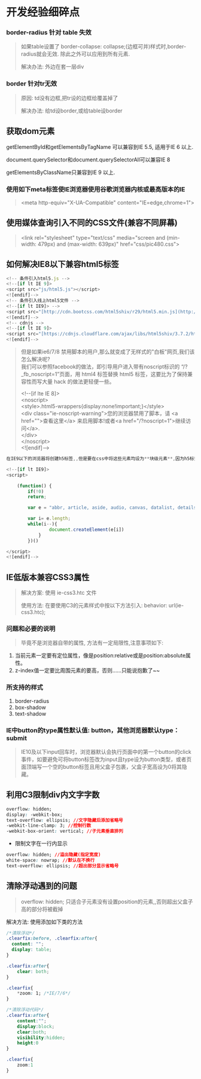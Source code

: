 # 开发经验细碎点

### border-radius 针对 table 失效

> 如果table设置了 border-collapse: collapse;\(边框可并\)样式时,border-radius就会无效. 除此之外可以应用到所有元素.
>
> 解决办法: 外边在套一层div

### border 针对tr无效

> 原因: td没有边框,把tr设的边框给覆盖掉了
>
> 解决办法: 给td设border,或给table设border

## 获取dom元素

getElementById和getElementsByTagName 可以兼容到IE 5.5, 适用于IE 6 以上.

document.querySelector和document.querySelectorAll可以兼容IE 8

getElementsByClassName只兼容到IE 9 以上.

### 使用如下meta标签使IE浏览器使用谷歌浏览器内核或最高版本的IE

> &lt;meta http-equiv="X-UA-Compatible" content="IE=edge,chrome=1"&gt;

## 使用媒体查询引入不同的CSS文件\(兼容不同屏幕\)

> &lt;link rel="stylesheet" type="text/css" media="screen and \(min-width: 479px\) and \(max-width: 639px\)" href="css/pic480.css"&gt;

## 如何解决IE8以下兼容html5标签

```js
<!-- 条件引入html5.js -->
<!--[if lt IE 9]>
<script src="js/html5.js"></script>
<![endif]-->
<!-- 条件引入线上html5文件 -->
<!--[if lt IE9]> -->
<script src="[http://cdn.bootcss.com/html5shiv/r29/html5.min.js](http://cdn.bootcss.com/html5shiv/r29/html5.min.js)"></script>
<![endif]-->
<!-- cdnjs -->
<!--[if lt IE 9]>
<script src="[https://cdnjs.cloudflare.com/ajax/libs/html5shiv/3.7.2/html5shiv.js](https://cdnjs.cloudflare.com/ajax/libs/html5shiv/3.7.2/html5shiv.js)"></script>  
<![endif]-->
```

> 但是如果ie6/7/8 禁用脚本的用户,那么就变成了无样式的"白板"网页,我们该怎么解决呢?  
> 我们可以参照facebook的做法，即引导用户进入带有noscript标识的 “/?\_fb\_noscript=1”页面，用 html4 标签替换 html5 标签，这要比为了保持兼容性而写大量 hack 的做法更轻便一些。
>
> &lt;!--\[if lte IE 8\]&gt;  
> &lt;noscript&gt;  
> &lt;style&gt;.html5-wrappers{display:none!important;}&lt;/style&gt;  
> &lt;div class="ie-noscript-warning"&gt;您的浏览器禁用了脚本，请 &lt;a href=""&gt;查看这里&lt;/a&gt; 来启用脚本!或者&lt;a href="/?noscript=1"&gt;继续访问&lt;/a&gt;.  
> &lt;/div&gt;  
> &lt;/noscript&gt;  
> &lt;!\[endif\]--&gt;

```js
在IE9以下的浏览器将创建h5标签,,但是要在css中将这些元素均设为**块级元素**,因为h5标签在低版本IE中默认为内联元素

<!--[if lt IE9]>
<script>

    (function() {
        if(!0) 
        return;

        var e = "abbr, article, aside, audio, canvas, datalist, details, dialog, eventsource, figure, footer, header, hgroup, mark, menu, meter, nav, output, progress, section, time, video".split(', ');

        var i= e.length;
        while(i--){
                document.createElement(e[i])
            }
        })()

</script>
<![endif]-->
```

## IE低版本兼容CSS3属性

> 解决方案: 使用 ie-css3.htc 文件
>
> 使用方法: 在要使用C3的元素样式中按以下方法引入: behavior: url\(ie-css3.htc\);

### 问题和必要的说明

> 毕竟不是浏览器自带的属性, 方法有一定局限性,注意事项如下:

1. 当前元素一定要有定位属性，像是position:relative或是position:absolute属性。
2. z-index值一定要比周围元素的要高，否则……只能说抱歉了~~

### 所支持的样式

1. border-radius
2. box-shadow
3. text-shadow

### IE中button的type属性默认值: button，其他浏览器默认type：submit

> IE10及以下input回车时，浏览器默认会执行页面中的第一个button的click事件，如要避免可将button标签改为input且type设为button类型，或者页面顶端写一个空的button标签且用父盒子包裹，父盒子宽高设为0将其隐藏。

## 利用C3限制div内文字字数

```css
overflow: hidden;
display: -webkit-box;
text-overflow: ellipsis; //文字隐藏后添加省略号
-webkit-line-clamp: 3; //控制行数
-webkit-box-orient: vertical; //子元素垂直排列
```

* 限制文字在一行内显示

```css
overflow: hidden; //溢出隐藏(指定宽度)
white-space: nowrap; //默认在不换行
text-overflow: ellipsis; //超出部分显示省略号
```

## 清除浮动遇到的问题

> overflow: hidden; 只适合子元素没有设置position的元素,,否则超出父盒子高的部分将被截掉

解决方法: 使用添加如下类的方法

```css
/*清除浮动*/
.clearfix:before, .clearfix:after{
  content: "";
  display: table;
}

.clearfix:after{
    clear: both;
}

.clearfix{
    *zoom: 1; /*IE/7/6*/
}
```

```css
/*清除浮动代码*/
.clearfix:after{   
    content:"";       
    display:block;
    clear:both;
    visibility:hidden;
    height:0
}    

.clearfix{
    zoom:1
}
```



